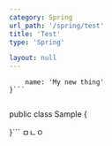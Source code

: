 ```yaml
---
category: Spring
url_path: '/spring/test'
title: 'Test'
type: 'Spring'

layout: null
---
```



```{
    name: 'My new thing'
}```


```
public class Sample {
    
}```
ㅁㄴㅇ
